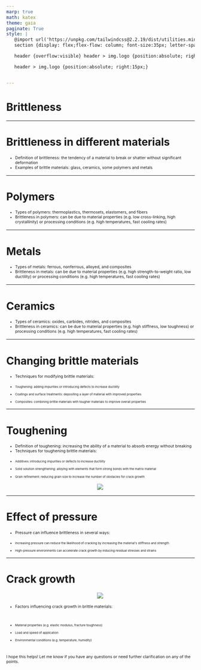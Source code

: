 ```yaml
---
marp: true
math: katex
theme: gaia
paginate: True
style: |
   @import url('https://unpkg.com/tailwindcss@2.2.19/dist/utilities.min.css');
   section {display: flex;flex-flow: column; font-size:35px; letter-spacing:1.4px;}

   header {overflow:visible} header > img.logo {position:absolute; right:15px;}

   header > img.logo {position:absolute; right:15px;}


---
```

<!-- backgroundColor: white -->
<!-- _class: lead -->

 # **Brittleness**

---
<style scoped>p,li {font-size:0.92em}</style>

 # **Brittleness in different materials**

- Definition of brittleness: the tendency of a material to break or shatter without significant deformation
- Examples of brittle materials: glass, ceramics, some polymers and metals

---
<style scoped>p,li {font-size:0.92em}</style>

 # Polymers
- Types of polymers: thermoplastics, thermosets, elastomers, and fibers
- Brittleness in polymers: can be due to material properties (e.g. low cross-linking, high crystallinity) or processing conditions (e.g. high temperatures, fast cooling rates)


---
<style scoped>p,li {font-size:0.92em}</style>

 # Metals

- Types of metals: ferrous, nonferrous, alloyed, and composites
- Brittleness in metals: can be due to material properties (e.g. high strength-to-weight ratio, low ductility) or processing conditions (e.g. high temperatures, fast cooling rates)

---
<style scoped>p,li {font-size:0.92em}</style>

 # Ceramics
- Types of ceramics: oxides, carbides, nitrides, and composites
- Brittleness in ceramics: can be due to material properties (e.g. high stiffness, low toughness) or processing conditions (e.g. high temperatures, fast cooling rates)


---
<style scoped>p,li {font-size:0.84em}</style>

 # Changing brittle materials

- Techniques for modifying brittle materials:

+ Toughening: adding impurities or introducing defects to increase ductility

+ Coatings and surface treatments: depositing a layer of material with improved properties

+ Composites: combining brittle materials with tougher materials to improve overall properties

---
<style scoped>p,li {font-size:0.76em}</style>

 # Toughening
- Definition of toughening: increasing the ability of a material to absorb energy without breaking
- Techniques for toughening brittle materials:

+ Additives: introducing impurities or defects to increase ductility

+ Solid solution strengthening: alloying with elements that form strong bonds with the matrix material

+ Grain refinement: reducing grain size to increase the number of obstacles for crack growth
<div style="display: flex; flex: 1 1 auto; flex-flow: row; min-height: 0"><div style="display: flex; flex: 1 1 auto; justify-content: center;min-height:0;min-width:0; margin-bottom:0.1em;;margin-right:0.15em">
<img style='object-fit: contain; max-height:100%; max-width:100%; background-color: rgba(0,0,0,0);' src='https://upload.wikimedia.org/wikipedia/commons/thumb/0/00/Brittle_v_ductile_stress-strain_behaviour.png/200px-Brittle_v_ductile_stress-strain_behaviour.png'/>
</div>
</div>


---
<style scoped>p,li {font-size:0.88em}</style>

 # Effect of pressure
- Pressure can influence brittleness in several ways:

+ Increasing pressure can reduce the likelihood of cracking by increasing the material's stiffness and strength

+ High-pressure environments can accelerate crack growth by inducing residual stresses and strains


---
<style scoped>p,li {font-size:0.76em}</style>

 # Crack growth
<div style='flex:1 1 auto; min-height:0;' class="grid grid-cols-8 gap-4">
<div style='display:flex; flex-flow:column; min-height:0;' class="col-span-4">

<div style="display: flex; flex: 1 1 auto; flex-flow: row; min-height: 0"><div style="display: flex; flex: 1 1 auto; justify-content: center;min-height:0;min-width:0; margin-bottom:0.1em;;margin-right:0.15em">
<img style='object-fit: contain; max-height:100%; max-width:100%; background-color: rgba(0,0,0,0);' src='https://upload.wikimedia.org/wikipedia/commons/thumb/1/1e/Brittleness_diagrams.jpg/512px-Brittleness_diagrams.jpg'/>
</div>
</div>

</div>

<div style='display:flex; flex-flow:column; min-height:0;' class="col-span-4">

- Factors influencing crack growth in brittle materials:

+ Material properties (e.g. elastic modulus, fracture toughness)

+ Load and speed of application

+ Environmental conditions (e.g. temperature, humidity)

I hope this helps! Let me know if you have any questions or need further clarification on any of the points.
</div>

</div>
